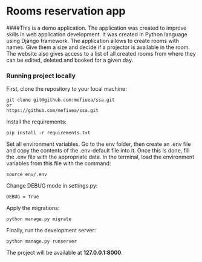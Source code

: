 # Rooms reservation app
####This is a demo application. The application was created to improve skills in web application development. It was created in Python language using Django framework.
The application allows to create rooms with names. Give them a size and decide if a projector is available in the room.
The website also gives access to a list of all created rooms from where they can be edited, deleted and booked for a given day.

### Running project locally

First, clone the repository to your local machine:

```
git clone git@github.com:mefiuea/ssa.git
or
https://github.com/mefiuea/ssa.git
```

Install the requirements:

```
pip install -r requirements.txt

```

Set all environment variables. 
Go to the env folder, then create an .env file and copy the contents of the .env-default file into it. 
Once this is done, fill the .env file with the appropriate data. 
In the terminal, load the environment variables from this file with the command:

```
source env/.env
```

Change DEBUG mode in settings.py:

```
DEBUG = True
```

Apply the migrations:

```
python manage.py migrate
```

Finally, run the development server:

```
python manage.py runserver
```

The project will be available at **127.0.0.1:8000**.